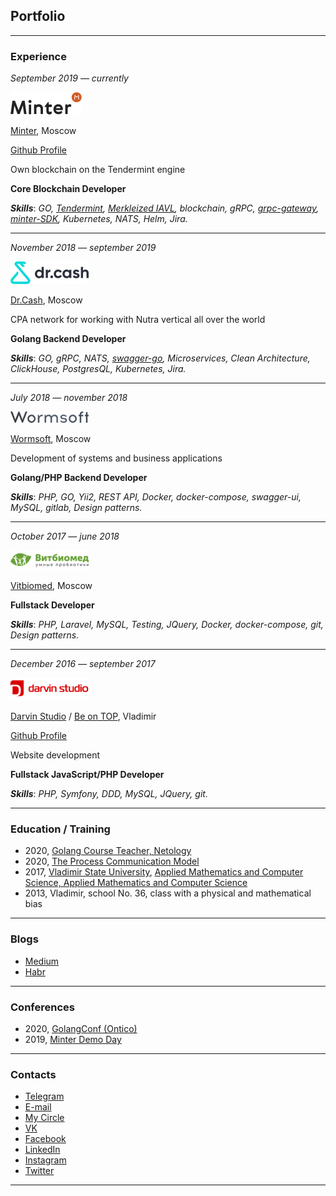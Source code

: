 ## Portfolio

[comment]: <> (_[Download CV]&#40;/pdf/sample_presentation.pdf&#41;_)

---

### Experience

_September 2019 — currently_

![Minter](images/minter-logo.png)

[Minter](https://www.minter.network/), Moscow

[Github Profile](https://github.com/MinterTeam)

Own blockchain on the Tendermint engine

**Core Blockchain Developer**

**_Skills_**: _GO, [Tendermint](https://github.com/tendermint/tm-db/blob/v0.6.3/CHANGELOG.md#changelog), [Merkleized IAVL](https://github.com/cosmos/iavl/blob/v0.14.3/CHANGELOG.md#0143-november-23-2020), blockchain, gRPC, [grpc-gateway](https://github.com/MinterTeam/node-grpc-gateway), [minter-SDK](https://pkg.go.dev/mod/github.com/MinterTeam/minter-go-sdk), Kubernetes, NATS, Helm, Jira._

---

_November 2018 — september 2019_

![Dr.Cash](images/dr-cash-logo.png)

[Dr.Cash](https://dr.cash/), Moscow

CPA network for working with Nutra vertical all over the world

**Golang Backend Developer**

**_Skills_**: _GO, gRPC, NATS, [swagger-go](https://github.com/go-swagger/go-swagger), Microservices, Clean Architecture, ClickHouse, PostgresQL, Kubernetes, Jira._

---

_July 2018 — november 2018_

![Wormsoft](images/wormsoft-logo.png)

[Wormsoft](https://wormsoft.ru/), Moscow

Development of systems and business applications

**Golang/PHP Backend Developer**

**_Skills_**: _PHP, GO, Yii2, REST API, Docker, docker-compose, swagger-ui, MySQL, gitlab, Design patterns._

---

_October 2017 — june 2018_

![Vitbiomed](images/vitbiomed-logo.png)

[Vitbiomed](http://vitbiomed.ru/), Moscow

**Fullstack  Developer**

**_Skills_**: _PHP, Laravel, MySQL, Testing, JQuery, Docker, docker-compose, git, Design patterns._

---

_December 2016 — september 2017_

![Darvin Studio](images/darvin-studio-logo.png)

[Darvin Studio](https://www.darvin-studio.ru/) / [Be on TOP](https://www.beontop.ae/), Vladimir

[Github Profile](https://github.com/DarvinStudio)

Website development

**Fullstack JavaScript/PHP Developer**

**_Skills_**: _PHP, Symfony, DDD, MySQL, JQuery, git._

---

### Education / Training

- 2020, [Golang Course Teacher, Netology](https://netology.ru/programs/godeveloper)
- 2020, [The Process Communication Model](https://www.processcommunication.com/)
- 2017, [Vladimir State University](https://www.vlsu.ru/), [Applied Mathematics and Computer Science, Applied Mathematics and Computer Science](http://fpmf.vlsu.ru/)
- 2013, Vladimir, school No. 36, class with a physical and mathematical bias

---

### Blogs

- [Medium](https://medium.com/@klim0v)
- [Habr](https://habr.com/ru/users/klim0v/)

---

### Conferences

- 2020, [GolangConf (Ontico)](https://golangconf.ru/2020/abstracts/6761)
- 2019, [Minter Demo Day](https://youtu.be/7bZREmkcpiY)

---

### Contacts

- [Telegram](https://t.me/klim0v)
- [E-mail](mailto:klim0v-sergey@yandex.ru)
- [My Circle](https://career.habr.com/klim0v)
- [VK](https://vk.com/klim0v)
- [Facebook](https://www.facebook.com/klim0vsergey)
- [LinkedIn](https://www.linkedin.com/in/klim0v/)
- [Instagram](https://www.instagram.com/klim0vsergey/)
- [Twitter](https://twitter.com/klim0vSergey)

---
